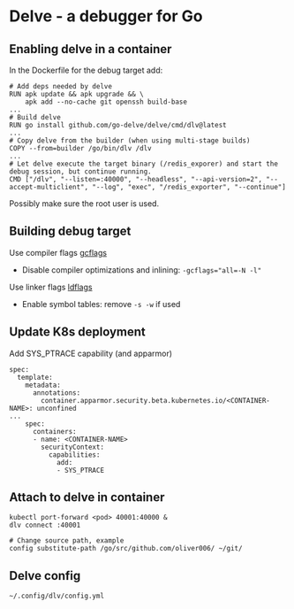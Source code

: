 # Delve - a debugger for Go

## Enabling delve in a container

In the Dockerfile for the debug target add:

```
# Add deps needed by delve
RUN apk update && apk upgrade && \
    apk add --no-cache git openssh build-base
...
# Build delve
RUN go install github.com/go-delve/delve/cmd/dlv@latest
...
# Copy delve from the builder (when using multi-stage builds)
COPY --from=builder /go/bin/dlv /dlv
...
# Let delve execute the target binary (/redis_exporer) and start the debug session, but continue running.
CMD ["/dlv", "--listen=:40000", "--headless", "--api-version=2", "--accept-multiclient", "--log", "exec", "/redis_exporter", "--continue"]
```

Possibly make sure the root user is used.

## Building debug target

Use compiler flags [gcflags](https://pkg.go.dev/cmd/compile)
- Disable compiler optimizations and inlining: `-gcflags="all=-N -l"`

Use linker flags [ldflags](https://pkg.go.dev/cmd/link)
- Enable symbol tables: remove `-s -w` if used

## Update K8s deployment

Add SYS_PTRACE capability (and apparmor)
```
spec:
  template:
    metadata:
      annotations:
        container.apparmor.security.beta.kubernetes.io/<CONTAINER-NAME>: unconfined
...
    spec:
      containers:
      - name: <CONTAINER-NAME>
        securityContext:
          capabilities:
            add:
            - SYS_PTRACE

```

## Attach to delve in container

```
kubectl port-forward <pod> 40001:40000 &
dlv connect :40001

# Change source path, example
config substitute-path /go/src/github.com/oliver006/ ~/git/
```

## Delve config

```
~/.config/dlv/config.yml
```
